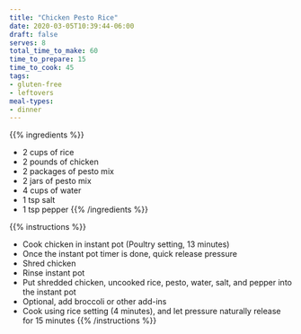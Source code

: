 ```yaml
---
title: "Chicken Pesto Rice"
date: 2020-03-05T10:39:44-06:00
draft: false
serves: 8
total_time_to_make: 60
time_to_prepare: 15
time_to_cook: 45
tags:
- gluten-free
- leftovers
meal-types:
- dinner
---
```


{{% ingredients %}}
- 2 cups of rice
- 2 pounds of chicken
- 2 packages of pesto mix
- 2 jars of pesto mix
- 4 cups of water
- 1 tsp salt
- 1 tsp pepper
{{% /ingredients %}}

{{% instructions %}}
- Cook chicken in instant pot (Poultry setting, 13 minutes)
- Once the instant pot timer is done, quick release pressure
- Shred chicken
- Rinse instant pot
- Put shredded chicken, uncooked rice, pesto, water, salt, and pepper into the instant pot
- Optional, add broccoli or other add-ins
- Cook using rice setting (4 minutes), and let pressure naturally release for 15 minutes
{{% /instructions %}}
